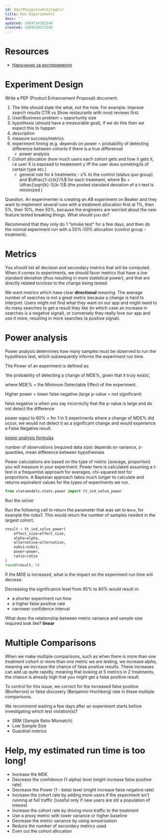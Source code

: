 ```yaml
---
id: 0qjr95oigreiv0ihjlwgtcz
title: Run Experiements
desc: ''
updated: 1669734302144
created: 1669630575598
---
```


# Resources
- [Наръчкник за експерименти](https://docs.google.com/document/d/1yhuKfUP5LNthE8pItsjGKQlAf7UrYYCB/edit)

# Experiment Design

Write a PEP (Product Enhancement Proposal) document.

1. The title should state the what, not the how. For example: Improve search results CTR vs Show restaurants with most reviews first. 
2. User/Business problem + opportunity size
3. hypothesis (should have a measurable goal), if we do this then we expect this to happen
4. description
5. measure success/metrics
6. experiment timing (e.g. depends on power = probability of detecting difference between cohorts if there is a true difference)
    - power analysis
7. Cohort allocation (how much users each cohort gets and how it gets it, i.e user X is exposed to treatement y iff the user does someting/is of certain type etc.)
    - general rule for $k$ treatments - $x\%$  to the control (status quo group) and $\dfrac{1-x}{k}\%$ for each treatment, where $x = \dfrac{\sqrt{k}-1}{k-1}$ (the pooled standard deviation of a t-test is minimized )


Question. An experimenter is creating an AB experiment on Beaker and they want to implement several runs with a treatment allocation first at 1%, then 5%, then 10%, then 50%, because the engineers are worried about the new feature tested breaking things. What should you do?

Recommend that they only do 1 “smoke test” for a few days, and then do the normal experiment run with a 50%-50% allocation (control group - treatment).

# Metrics

You should list all decision and secondary metrics that will be computed. When it comes to experiments, we should favor metrics that have a low standard deviation (thus resulting in more statistical power), and that are directly related to/close to the change being tested.

We want metrics which have clear **directional** meaning. The average number of searches is not a great metric because a change is hard to interpret. Users might not find what they want on our app and might need to do many searches to get a result they like (in which case an increase in searches is a negative signal), or conversely they really love our app and use it more, resulting in more searches (a positive signal).

# Power analysis

Power analysis determines how many samples must be observed to run the hypothesis test, which subsequently informs the experiment run time.

The Power of an experiment is defined as:

‘the probability of detecting a change of MDE%, given that it truly exists’, 

where MDE% = the Minimum Detectable Effect of the experiment.

Higher power = lower false negative (large p-value = not significant)

false negative is when you say incorrectly that the p-value is large and do not detect the difference

power eqaul to 80% = for 1 in 5 experiments where a change of MDE% did occur, we would not detect it as a significant change and would experience a False Negative result. 

[power analysis formulas](http://powerandsamplesize.com/Calculators/Test-1-Mean/1-Sample-Equality)

number of observations (required data size) depends on variance, z-quantiles, mean difference between hypothesises

Power calculations are based on the type of metric (average, proportion) you will measure in your experiment. Power here is calculated assuming a t-test in a frequentist approach for averages, chi-squared test for proportions. A Bayesian approach takes much longer to calculate and returns equivalent values for the types of experiments we run.

```python
from statsmodels.stats.power import tt_ind_solve_power
```

Run the solver

Run the following cell to return the parameter that was set to `None`, for example the nobs1. This would return the number of samples needed in the largest cohort.
```python
result = tt_ind_solve_power(
    effect_size=effect_size,
    alpha=alpha,
    alternative=alternative,
    nobs1=nobs1,
    power=power,
    ratio=ratio
)
round(result, 0)
```

If the MDE is increased, what is the impact on the experiment run time will decrese.

Decreasing the significance level from 95% to 80% would result in:
- a shorter experiment run time
- a higher false positive rate
- narrower confidence interval

What does the relationship between metric variance and sample size required look like? **linear**


# Multiple Comparisons

When we make multiple comparisons, such as when there is more than one treatment cohort or more than one metric we are testing, we increase alpha, meaning we increase the chance of false positive results. These increases can add up quite rapidly, meaning that looking at 5 metrics in 2 treatments, the chance is already high that you might get a false positive result. 

To control for this issue, we correct for the increased false positive (Bonferroni) or false discovery (Benjamini-Hochberg) rate in these multiple comparisons. 


We recommend waiting a few days after an experiment starts before investigating which test violation(s)?
- SRM (Sample Ratio Mismatch)
- Low Sample Size
- Guardrail metrics

# Help, my estimated run time is too long!
- Increase the MDE
- Decrease the confidence (1-alpha) level (might increase false positive rate)
- Decrease the Power (1 - beta) level (might increase false negative rate)
- Increase the cohort rate by adding more users if the experiment isn’t running at full traffic ()useful only if new users are stil a population of interest
- Increase the cohort rate by driving more traffic to the treatment
- Use a proxy metric with lower variance or higher baseline
- Decrease the metric variance by using winsorization 
- Reduce the number of secondary metrics used
- Even out the cohort allocation